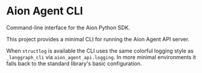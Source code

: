 # Aion Agent CLI

Command-line interface for the Aion Python SDK.

This project provides a minimal CLI for running the Aion Agent API server.

When ``structlog`` is available the CLI uses the same colorful logging style as
``_langgraph_cli`` via ``aion_agent_api.logging``. In more minimal
environments it falls back to the standard library's basic configuration.
